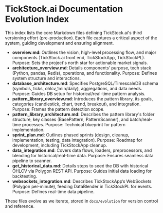 # TickStock.ai Documentation Evolution Index

This index lists the core Markdown files defining TickStock.ai's third versioning effort (pre-production). Each file captures a critical aspect of the system, guiding development and ensuring alignment.

- **overview.md**: Outlines the vision, high-level processing flow, and major components (TickStock.ai front end, TickStockApp, TickStockPL). Purpose: Sets the project's north star for actionable market signals.
- **architecture_overview.md**: Details components' purpose, tech stack (Python, pandas, Redis), operations, and functionality. Purpose: Defines system structure and interactions.
- **database_architecture.md**: Specifies PostgreSQL/TimescaleDB schema (symbols, ticks, ohlcv_1min/daily), aggregations, and data needs. Purpose: Guides DB setup for historical/real-time pattern analysis.
- **pattern_library_overview.md**: Introduces the pattern library, its goals, categories (candlestick, chart, trend, breakout), and integration. Purpose: Frames the pattern detection scope.
- **pattern_library_architecture.md**: Describes the pattern library's folder structure, key classes (BasePattern, PatternScanner), and batch/real-time processes. Purpose: Technical blueprint for pattern implementation.
- **sprint_plan.md**: Outlines phased sprints (design, cleanup, implementation, testing, data integration). Purpose: Roadmap for development, including TickStockApp cleanup.
- **data_integration.md**: Covers data flows, loaders, preprocessors, and blending for historical/real-time data. Purpose: Ensures seamless data pipeline to scanner.
- **get_historical_data.md**: Details steps to seed the DB with historical OHLCV via Polygon REST API. Purpose: Guides initial data loading for backtesting.
- **websockets_integration.md**: Describes TickStockApp’s WebSockets (Polygon per-minute), feeding DataBlender in TickStockPL for events. Purpose: Defines real-time data pipeline.

These files evolve as we iterate, stored in `docs/evolution` for version control and reference.